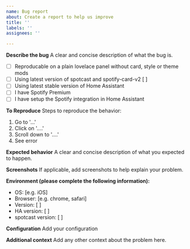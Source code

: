 ```yaml
---
name: Bug report
about: Create a report to help us improve
title: ''
labels: ''
assignees: ''

---
```


**Describe the bug**
A clear and concise description of what the bug is.

* [ ] Reproducable on a plain lovelace panel without card, style or theme mods
* [ ] Using latest version of spotcast and spotify-card-v2 [ ]
* [ ] Using latest stable version of Home Assistant
* [ ] I have Spotify Premium
* [ ] I have setup the Spotify integration in Home Assistant

**To Reproduce**
Steps to reproduce the behavior:
1. Go to '...'
2. Click on '....'
3. Scroll down to '....'
4. See error

**Expected behavior**
A clear and concise description of what you expected to happen.

**Screenshots**
If applicable, add screenshots to help explain your problem.

**Environment (please complete the following information):**
 - OS: [e.g. iOS]
 - Browser: [e.g. chrome, safari]
 - Version: [ ]
 - HA version: [ ]
 - spotcast version: [ ]

**Configuration**
Add your configuration

**Additional context**
Add any other context about the problem here.
